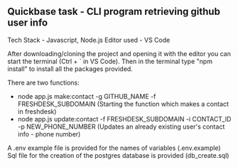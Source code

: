 ## Quickbase task - CLI program retrieving github user info

Tech Stack - Javascript, Node.js
Editor used - VS Code

After downloading/cloning the project and opening it with the editor you can start the terminal (Ctrl + ` in VS Code). Then in the terminal type "npm install" to install all the packages provided.

There are two functions:
- node app.js make:contact -g GITHUB_NAME -f FRESHDESK_SUBDOMAIN (Starting the function which makes a contact in freshdesk)
- node app.js update:contact -f FRESHDESK_SUBDOMAIN -i CONTACT_ID -p NEW_PHONE_NUMBER (Updates an already existing user's contact info - phone number)

A .env example file is provided for the names of variables (.env.example)
Sql file for the creation of the postgres database is provided (db_create.sql)
